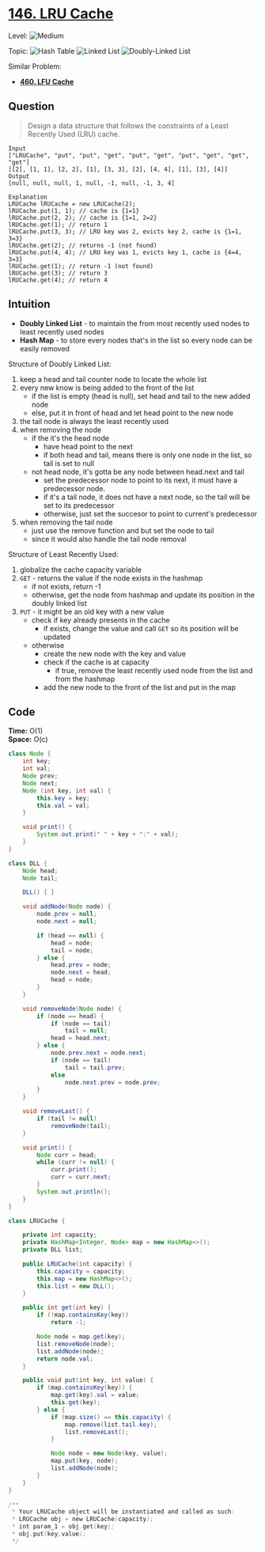 # [146. LRU Cache](https://leetcode.com/problems/lru-cache/)

Level: ![Medium](https://img.shields.io/badge/-Medium-ff8000)

Topic: ![Hash Table](https://img.shields.io/badge/-Hash_Table-0073e6) ![Linked List](https://img.shields.io/badge/-Linked_List-0066cc) ![Doubly-Linked List](https://img.shields.io/badge/-Doubly_Linked_List-0059b3)

Similar Problem:

- [**460. LFU Cache**](0460.md)

## Question

> Design a data structure that follows the constraints of a Least Recently Used (LRU) cache.

```
Input
["LRUCache", "put", "put", "get", "put", "get", "put", "get", "get", "get"]
[[2], [1, 1], [2, 2], [1], [3, 3], [2], [4, 4], [1], [3], [4]]
Output
[null, null, null, 1, null, -1, null, -1, 3, 4]

Explanation
LRUCache lRUCache = new LRUCache(2);
lRUCache.put(1, 1); // cache is {1=1}
lRUCache.put(2, 2); // cache is {1=1, 2=2}
lRUCache.get(1); // return 1
lRUCache.put(3, 3); // LRU key was 2, evicts key 2, cache is {1=1, 3=3}
lRUCache.get(2); // returns -1 (not found)
lRUCache.put(4, 4); // LRU key was 1, evicts key 1, cache is {4=4, 3=3}
lRUCache.get(1); // return -1 (not found)
lRUCache.get(3); // return 3
lRUCache.get(4); // return 4
```

## Intuition

- **Doubly Linked List** - to maintain the from most recently used nodes to least recently used nodes
- **Hash Map** - to store every nodes that's in the list so every node can be easily removed

Structure of Doubly Linked List:

1. keep a head and tail counter node to locate the whole list
2. every new know is being added to the front of the list
   - if the list is empty (head is null), set head and tail to the new added node
   - else, put it in front of head and let head point to the new node
3. the tail node is always the least recently used
4. when removing the node
   - if the it's the head node
     - have head point to the next
     - if both head and tail, means there is only one node in the list, so tail is set to null
   - not head node, it's gotta be any node between head.next and tail
     - set the predecessor node to point to its next, it must have a predecessor node.
     - if it's a tail node, it does not have a next node, so the tail will be set to its predecessor
     - otherwise, just set the succesor to point to current's predecessor
5. when removing the tail node
   - just use the remove function and but set the node to tail
   - since it would also handle the tail node removal

Structure of Least Recently Used:

1. globalize the cache capacity variable
2. `GET` - returns the value if the node exists in the hashmap
   - if not exists, return -1
   - otherwise, get the node from hashmap and update its position in the doubly linked list
3. `PUT` - it might be an old key with a new value
   - check if key already presents in the cache
     - if exists, change the value and call `GET` so its position will be updated
   - otherwise
     - create the new node with the key and value
     - check if the cache is at capacity
       - if true, remove the least recently used node from the list and from the hashmap
     - add the new node to the front of the list and put in the map

## Code

**Time:** O(1)\
**Space:** O(c)

```java
class Node {
    int key;
    int val;
    Node prev;
    Node next;
    Node (int key, int val) {
        this.key = key;
        this.val = val;
    }

    void print() {
        System.out.print(" " + key + ":" + val);
    }
}

class DLL {
    Node head;
    Node tail;

    DLL() { }

    void addNode(Node node) {
        node.prev = null;
        node.next = null;

        if (head == null) {
            head = node;
            tail = node;
        } else {
            head.prev = node;
            node.next = head;
            head = node;
        }
    }

    void removeNode(Node node) {
        if (node == head) {
            if (node == tail)
                tail = null;
            head = head.next;
        } else {
            node.prev.next = node.next;
            if (node == tail)
                tail = tail.prev;
            else
                node.next.prev = node.prev;
        }
    }

    void removeLast() {
        if (tail != null)
            removeNode(tail);
    }

    void print() {
        Node curr = head;
        while (curr != null) {
            curr.print();
            curr = curr.next;
        }
        System.out.println();
    }
}

class LRUCache {

    private int capacity;
    private HashMap<Integer, Node> map = new HashMap<>();
    private DLL list;

    public LRUCache(int capacity) {
        this.capacity = capacity;
        this.map = new HashMap<>();
        this.list = new DLL();
    }

    public int get(int key) {
        if (!map.containsKey(key))
            return -1;

        Node node = map.get(key);
        list.removeNode(node);
        list.addNode(node);
        return node.val;
    }

    public void put(int key, int value) {
        if (map.containsKey(key)) {
            map.get(key).val = value;
            this.get(key);
        } else {
            if (map.size() == this.capacity) {
                map.remove(list.tail.key);
                list.removeLast();
            }

            Node node = new Node(key, value);
            map.put(key, node);
            list.addNode(node);
        }
    }
}

/**
 * Your LRUCache object will be instantiated and called as such:
 * LRUCache obj = new LRUCache(capacity);
 * int param_1 = obj.get(key);
 * obj.put(key,value);
 */
```
